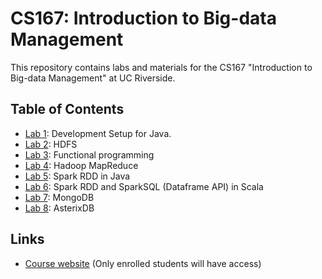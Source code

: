 # CS167: Introduction to Big-data Management
This repository contains labs and materials for the CS167 "Introduction to Big-data Management" at UC Riverside.

## Table of Contents

* [Lab 1](Labs/Lab1/CS167-Lab1.md): Development Setup for Java.
* [Lab 2](Labs/Lab2/CS167-Lab2.md): HDFS
* [Lab 3](Labs/Lab3/CS167-Lab3.md): Functional programming
* [Lab 4](Labs/Lab4/CS167-Lab4.md): Hadoop MapReduce
* [Lab 5](Labs/Lab5/CS167-Lab5.md): Spark RDD in Java
* [Lab 6](Labs/Lab6/CS167-Lab6.md): Spark RDD and SparkSQL (Dataframe API) in Scala
* [Lab 7](Labs/Lab7/CS167-Lab7.md): MongoDB
* [Lab 8](Labs/Lab8/CS167_Lab8.md): AsterixDB

## Links
* [Course website](https://elearn.ucr.edu/courses/48777) (Only enrolled students will have access)
